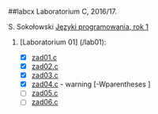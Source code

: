 ##labcx
Laboratorium C, 2016/17.

S. Sokołowski
[Języki programowania, rok 1](https://inf.ug.edu.pl/~stefan/Dydaktyka/JezProg/)

1. [Laboratorium 01]  (/lab01):

 	* [x] [zad01.c](lab01/zad01.c)
	* [x] [zad02.c](lab01/zad02.c)
	* [x] [zad03.c](lab01/zad03.c)
	* [x] [zad04.c](lab01/zad04.c) - warning [-Wparentheses ]
	* [ ] [zad05.c](lab01/zad05.c)
	* [ ] [zad06.c](lab01/zad06.c)
